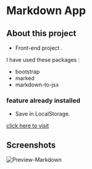 # Markdown App

## About this project

- Front-end project .

I have used these packages :

- bootstrap
- marked
- markdown-to-jsx

### feature already installed

- Save in LocalStorage.

[click here to visit](https://markdown-react-boukorrasluc.netlify.app/)

## Screenshots

![Preview-Markdown](https://user-images.githubusercontent.com/76627218/133896119-1781898c-7355-42e8-aafd-2bf1ea1fc925.png)
